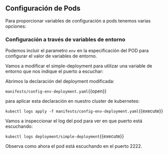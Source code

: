 
## Configuración de Pods

Para proporcionar variables de configuración a pods tenemos varias opciones:

### Configuración  a través de variables de entorno

Podemos incluir el parametro `env` en la especificación del POD para configurar el valor de variables de entorno.

Vamos a modificar el simple-deployment para utilizar una variable de entorno que nos indique el puerto a escuchar:

Abrimos la declaración del deployment modificada:

`manifests/config-env-deployment.yaml`{{open}}

para aplicar esta declaración en nuestro cluster de kubernetes:

`kubectl logs apply -f manifests/config-env-deployment.yaml`{{execute}}

Vamos a inspeccionar el log del pod para ver en que puerto está escuchando:

`kubectl logs deployment/simple-deployment`{{execute}}


Observa como ahora el pod está escuchando en el puerto 2222.
